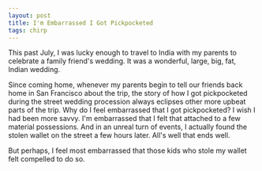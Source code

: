 ```yaml
---
layout: post
title: I'm Embarrassed I Got Pickpocketed   
tags: chirp
---
```

This past July, I was lucky enough to travel to India with my parents to celebrate a family friend's wedding. It was a wonderful, large, big, fat, Indian wedding.

Since coming home, whenever my parents begin to tell our friends back home in San Francisco about the trip, the story of how I got pickpocketed during the street wedding procession always eclipses other more upbeat parts of the trip.
Why do I feel embarrassed that I got pickpocketed? I wish I had been more savvy. I'm embarrassed that I felt that attached to a few material possessions. And in an unreal turn of events, I actually found the stolen wallet on the street a few hours later. All's well that ends well.

But perhaps, I feel most embarrassed that those kids who stole my wallet felt compelled to do so. 


